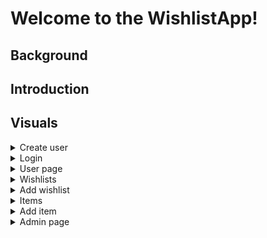 # Welcome to the WishlistApp!
## Background
## Introduction
## Visuals

<details>
<summary>Create user</summary> 
![Create user](https://github.com/hknocal/WishlistApp/blob/68f737789ca0721e3f52138caddcd74e14ca577d/docs/create_user.PNG)
</details>

<details>
<summary>Login</summary> 
![](https://raw.githubusercontent.com/hknocal/WishlistApp/master/docs/user_logon.PNG)
</details>

<details>
<summary>User page</summary> 
![](https://raw.githubusercontent.com/hknocal/WishlistApp/master/docs/user_logon.PNG)
</details>

<details>
<summary>Wishlists</summary> 
![](https://raw.githubusercontent.com/hknocal/WishlistApp/master/docs/wishlist.PNG)
</details>

<details>
<summary>Add wishlist</summary> 
![](https://raw.githubusercontent.com/hknocal/WishlistApp/master/docs/add_wishlist.PNG)
</details>


<details>
<summary>Items</summary> 
![](https://raw.githubusercontent.com/hknocal/WishlistApp/master/docs/items.PNG)
</details>

<details>
<summary>Add item</summary> 
![](https://raw.githubusercontent.com/hknocal/WishlistApp/master/docs/add_item.PNG)
</details>

<details>
<summary>Admin page</summary> 
![](https://raw.githubusercontent.com/hknocal/WishlistApp/master/docs/admin.PNG)
</details>


